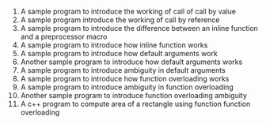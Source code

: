 1. A sample program to introduce the working of call of call by value
2. A sample program introduce the working of call by reference
3. A sample program to introduce the difference between an inline function and a preprocessor macro
4. A sample program to introduce how inline function works
5. A sample program to introduce how default arguments work
6. Another sample program to introduce how default arguments works
7. A sample program to introduce ambiguity in default arguments
8. A sample program to introduce how function overloading works
9. A sample program to introduce ambiguity in function overloading
10. Another sample program to introduce function overloading ambiguity
11. A c++ program to compute area of a rectangle using function function overloading